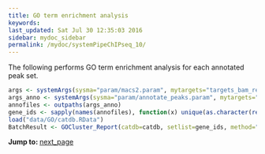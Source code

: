```yaml
---
title: GO term enrichment analysis
keywords: 
last_updated: Sat Jul 30 12:35:03 2016
sidebar: mydoc_sidebar
permalink: /mydoc/systemPipeChIPseq_10/
---
```


The following performs GO term enrichment analysis for each annotated peak set.


```r
args <- systemArgs(sysma="param/macs2.param", mytargets="targets_bam_ref.txt")
args_anno <- systemArgs(sysma="param/annotate_peaks.param", mytargets="targets_macs.txt")
annofiles <- outpaths(args_anno)
gene_ids <- sapply(names(annofiles), function(x) unique(as.character(read.delim(annofiles[x])[,"gene_id"])))
load("data/GO/catdb.RData")
BatchResult <- GOCluster_Report(catdb=catdb, setlist=gene_ids, method="all", id_type="gene", CLSZ=2, cutoff=0.9, gocats=c("MF", "BP", "CC"), recordSpecGO=NULL)
```


<div class="tags">
<b>Jump to: </b>
<a href="../../mydoc/systemPipeChIPseq_11/" class="btn btn-default navbar-btn cursorNorm" role="button">next_page</a>
</div>
